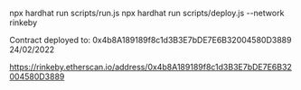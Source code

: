 npx hardhat run scripts/run.js
npx hardhat run scripts/deploy.js --network rinkeby

Contract deployed to: 0x4b8A189189f8c1d3B3E7bDE7E6B32004580D3889 24/02/2022

https://rinkeby.etherscan.io/address/0x4b8A189189f8c1d3B3E7bDE7E6B32004580D3889